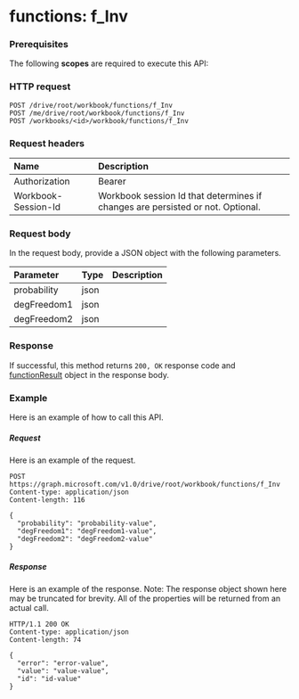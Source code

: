 # functions: f_Inv


### Prerequisites
The following **scopes** are required to execute this API: 
### HTTP request
<!-- { "blockType": "ignored" } -->
```http
POST /drive/root/workbook/functions/f_Inv
POST /me/drive/root/workbook/functions/f_Inv
POST /workbooks/<id>/workbook/functions/f_Inv

```
### Request headers
| Name       | Description|
|:---------------|:----------|
| Authorization  | Bearer <code>|
| Workbook-Session-Id  | Workbook session Id that determines if changes are persisted or not. Optional.|

### Request body
In the request body, provide a JSON object with the following parameters.

| Parameter	   | Type	|Description|
|:---------------|:--------|:----------|
|probability|json||
|degFreedom1|json||
|degFreedom2|json||

### Response
If successful, this method returns `200, OK` response code and [functionResult](../resources/functionresult.md) object in the response body.

### Example
Here is an example of how to call this API.
##### Request
Here is an example of the request.
<!-- {
  "blockType": "request",
  "name": "functions_f_inv"
}-->
```http
POST https://graph.microsoft.com/v1.0/drive/root/workbook/functions/f_Inv
Content-type: application/json
Content-length: 116

{
  "probability": "probability-value",
  "degFreedom1": "degFreedom1-value",
  "degFreedom2": "degFreedom2-value"
}
```

##### Response
Here is an example of the response. Note: The response object shown here may be truncated for brevity. All of the properties will be returned from an actual call.
<!-- {
  "blockType": "response",
  "truncated": true,
  "@odata.type": "microsoft.graph.functionResult"
} -->
```http
HTTP/1.1 200 OK
Content-type: application/json
Content-length: 74

{
  "error": "error-value",
  "value": "value-value",
  "id": "id-value"
}
```

<!-- uuid: 8fcb5dbc-d5aa-4681-8e31-b001d5168d79
2015-10-25 14:57:30 UTC -->
<!-- {
  "type": "#page.annotation",
  "description": "functions: f_Inv",
  "keywords": "",
  "section": "documentation",
  "tocPath": ""
}-->